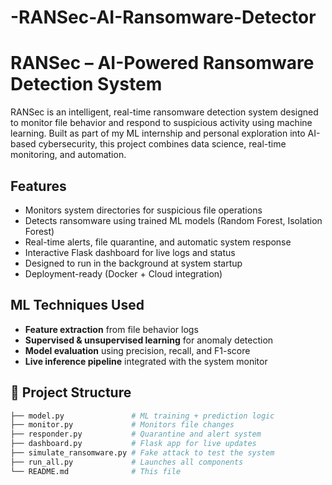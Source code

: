 # -RANSec-AI-Ransomware-Detector


#  RANSec – AI-Powered Ransomware Detection System

RANSec is an intelligent, real-time ransomware detection system designed to monitor file behavior and respond to suspicious activity using machine learning. Built as part of my ML internship and personal exploration into AI-based cybersecurity, this project combines data science, real-time monitoring, and automation.

##  Features

-  Monitors system directories for suspicious file operations
-  Detects ransomware using trained ML models (Random Forest, Isolation Forest)
-  Real-time alerts, file quarantine, and automatic system response
-  Interactive Flask dashboard for live logs and status
-  Designed to run in the background at system startup
-  Deployment-ready (Docker + Cloud integration)

##  ML Techniques Used

- **Feature extraction** from file behavior logs
- **Supervised & unsupervised learning** for anomaly detection
- **Model evaluation** using precision, recall, and F1-score
- **Live inference pipeline** integrated with the system monitor




## 📂 Project Structure

```bash
├── model.py               # ML training + prediction logic
├── monitor.py             # Monitors file changes
├── responder.py           # Quarantine and alert system
├── dashboard.py           # Flask app for live updates
├── simulate_ransomware.py # Fake attack to test the system
├── run_all.py             # Launches all components
└── README.md              # This file
